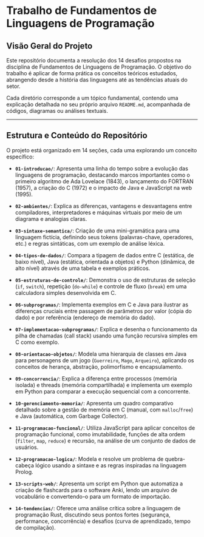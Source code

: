 # Trabalho de Fundamentos de Linguagens de Programação 

## Visão Geral do Projeto

Este repositório documenta a resolução dos 14 desafios propostos na disciplina de Fundamentos de Linguagens de Programação. O objetivo do trabalho é aplicar de forma prática os conceitos teóricos estudados, abrangendo desde a história das linguagens até as tendências atuais do setor.

Cada diretório corresponde a um tópico fundamental, contendo uma explicação detalhada no seu próprio arquivo `README.md`, acompanhada de códigos, diagramas ou análises textuais.

---

## Estrutura e Conteúdo do Repositório

O projeto está organizado em 14 seções, cada uma explorando um conceito específico:

* **`01-introducao/`**: Apresenta uma linha do tempo sobre a evolução das linguagens de programação, destacando marcos importantes como o primeiro algoritmo de Ada Lovelace (1843), o lançamento do FORTRAN (1957), a criação do C (1972) e o impacto de Java e JavaScript na web (1995).

* **`02-ambientes/`**: Explica as diferenças, vantagens e desvantagens entre compiladores, interpretadores e máquinas virtuais por meio de um diagrama e analogias claras.

* **`03-sintaxe-semantica/`**: Criação de uma mini-gramática para uma linguagem fictícia, definindo seus tokens (palavras-chave, operadores, etc.) e regras sintáticas, com um exemplo de análise léxica.

* **`04-tipos-de-dados/`**: Compara a tipagem de dados entre C (estática, de baixo nível), Java (estática, orientada a objetos) e Python (dinâmica, de alto nível) através de uma tabela e exemplos práticos.

* **`05-estruturas-de-controle/`**: Demonstra o uso de estruturas de seleção (`if`, `switch`), repetição (`do-while`) e controle de fluxo (`break`) em uma calculadora simples desenvolvida em C.

* **`06-subprogramas/`**: Implementa exemplos em C e Java para ilustrar as diferenças cruciais entre passagem de parâmetros por valor (cópia do dado) e por referência (endereço de memória do dado).

* **`07-implementacao-subprogramas/`**: Explica e desenha o funcionamento da pilha de chamadas (call stack) usando uma função recursiva simples em C como exemplo.

* **`08-orientacao-objetos/`**: Modela uma hierarquia de classes em Java para personagens de um jogo (`Guerreiro`, `Mago`, `Arqueiro`), aplicando os conceitos de herança, abstração, polimorfismo e encapsulamento.

* **`09-concorrencia/`**: Explica a diferença entre processos (memória isolada) e threads (memória compartilhada) e implementa um exemplo em Python para comparar a execução sequencial com a concorrente.

* **`10-gerenciamento-memoria/`**: Apresenta um quadro comparativo detalhado sobre a gestão de memória em C (manual, com `malloc`/`free`) e Java (automática, com Garbage Collector).

* **`11-programacao-funcional/`**: Utiliza JavaScript para aplicar conceitos de programação funcional, como imutabilidade, funções de alta ordem (`filter`, `map`, `reduce`) e recursão, na análise de um conjunto de dados de usuários.

* **`12-programacao-logica/`**: Modela e resolve um problema de quebra-cabeça lógico usando a sintaxe e as regras inspiradas na linguagem Prolog.

* **`13-scripts-web/`**: Apresenta um script em Python que automatiza a criação de flashcards para o software Anki, lendo um arquivo de vocabulário e convertendo-o para um formato de importação.

* **`14-tendencias/`**: Oferece uma análise crítica sobre a linguagem de programação Rust, discutindo seus pontos fortes (segurança, performance, concorrência) e desafios (curva de aprendizado, tempo de compilação).
